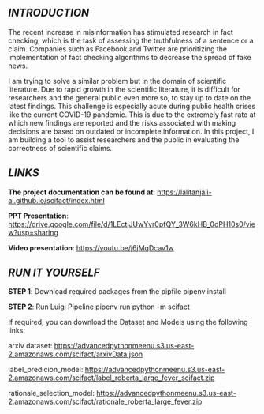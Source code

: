 
## ***INTRODUCTION***

The recent increase in misinformation has stimulated research in fact checking, which is the task of assessing the truthfulness of a sentence or a claim.
Companies such as Facebook and Twitter are prioritizing the implementation of fact checking algorithms to decrease the spread of fake news.

I am trying to solve a similar problem but in the domain of scientific literature. 
Due to rapid growth in the scientific literature, it is difficult for researchers and the general public even more so, to stay up to date on the latest findings. This challenge is especially acute during public health crises like the current COVID-19 pandemic. This is due to the extremely fast rate at which new findings are reported and the risks associated with making decisions are based on outdated or incomplete information. In this project, I am building a tool to assist researchers and the public in evaluating the correctness of scientific claims.

## ***LINKS***

**The project documentation can be found at**: https://lalitanjali-ai.github.io/scifact/index.html

**PPT Presentation**: https://drive.google.com/file/d/1LEctjJUwYvr0pfQY_3W6kHB_0dPH10s0/view?usp=sharing

**Video presentation**: https://youtu.be/j6jMqDcav1w

## ***RUN IT YOURSELF***

**STEP 1**: Download required packages from the pipfile
pipenv install

**STEP 2**: Run Luigi Pipeline
pipenv run python -m scifact

If required, you can download the Dataset and Models using the following links:

arxiv dataset: https://advancedpythonmeenu.s3.us-east-2.amazonaws.com/scifact/arxivData.json

label_predicion_model: https://advancedpythonmeenu.s3.us-east-2.amazonaws.com/scifact/label_roberta_large_fever_scifact.zip

rationale_selection_model: https://advancedpythonmeenu.s3.us-east-2.amazonaws.com/scifact/rationale_roberta_large_fever.zip

